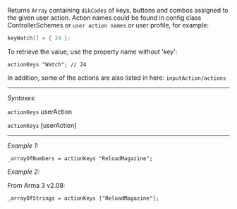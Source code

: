 Returns `Array` containing `dikCodes` of keys, buttons and combos assigned to the given user action. Action names could be found in config class ControllerSchemes or `user action names` or user profile, for example:
```cpp
keyWatch[] = { 24 };
```
To retrieve the value, use the property name without 'key':

```sqf
actionKeys "Watch"; // 24
```
In addition, some of the actions are also listed in here: `inputAction/actions`


---
*Syntaxes:*

`actionKeys` userAction

`actionKeys` [userAction]

---
*Example 1:*

```sqf
_arrayOfNumbers = actionKeys "ReloadMagazine";
```

*Example 2:*

From Arma 3 v2.08:

```sqf
_arrayOfStrings = actionKeys ["ReloadMagazine"];
```